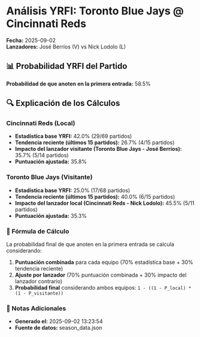 # Análisis YRFI: Toronto Blue Jays @ Cincinnati Reds

**Fecha:** 2025-09-02  
**Lanzadores:** José Berríos (V) vs Nick Lodolo (L)

## 📊 Probabilidad YRFI del Partido

**Probabilidad de que anoten en la primera entrada:** 58.5%

## 🔍 Explicación de los Cálculos

### Cincinnati Reds (Local)
- **Estadística base YRFI:** 42.0% (29/69 partidos)
- **Tendencia reciente (últimos 15 partidos):** 26.7% (4/15 partidos)
- **Impacto del lanzador visitante (Toronto Blue Jays - José Berríos):** 35.7% (5/14 partidos)
- **Puntuación ajustada:** 35.8%

### Toronto Blue Jays (Visitante)
- **Estadística base YRFI:** 25.0% (17/68 partidos)
- **Tendencia reciente (últimos 15 partidos):** 40.0% (6/15 partidos)
- **Impacto del lanzador local (Cincinnati Reds - Nick Lodolo):** 45.5% (5/11 partidos)
- **Puntuación ajustada:** 35.3%

### 📝 Fórmula de Cálculo

La probabilidad final de que anoten en la primera entrada se calcula considerando:
1. **Puntuación combinada** para cada equipo (70% estadística base + 30% tendencia reciente)
2. **Ajuste por lanzador** (70% puntuación combinada + 30% impacto del lanzador contrario)
3. **Probabilidad final** considerando ambos equipos: `1 - ((1 - P_local) * (1 - P_visitante))`

### 📌 Notas Adicionales

- **Generado el:** 2025-09-02 13:23:54
- **Fuente de datos:** season_data.json
